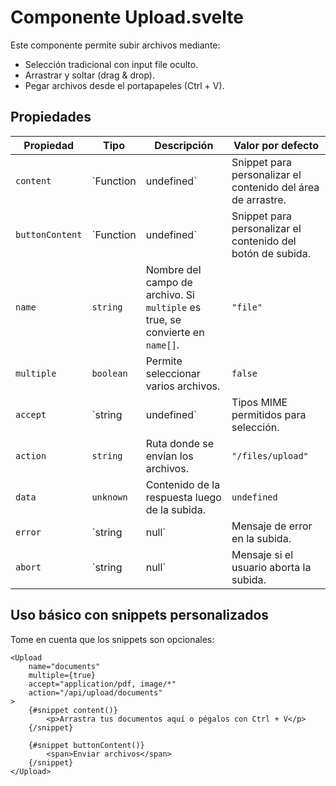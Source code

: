 # Componente Upload.svelte

Este componente permite subir archivos mediante:

- Selección tradicional con input file oculto.
- Arrastrar y soltar (drag & drop).
- Pegar archivos desde el portapapeles (Ctrl + V).

## Propiedades

| Propiedad      | Tipo                 | Descripción                                                       | Valor por defecto    |
|----------------|----------------------|-----------------------------------------------------------------|---------------------|
| `content`      | `Function | undefined` | Snippet para personalizar el contenido del área de arrastre.     | `undefined`          |
| `buttonContent`| `Function | undefined` | Snippet para personalizar el contenido del botón de subida.       | `undefined`          |
| `name`         | `string`             | Nombre del campo de archivo. Si `multiple` es true, se convierte en `name[]`. | `"file"`             |
| `multiple`     | `boolean`            | Permite seleccionar varios archivos.                             | `false`              |
| `accept`       | `string | undefined` | Tipos MIME permitidos para selección.                            | `undefined`          |
| `action`       | `string`             | Ruta donde se envían los archivos.                               | `"/files/upload"`    |
| `data`         | `unknown`            | Contenido de la respuesta luego de la subida.                   | `undefined`          |
| `error`        | `string | null`      | Mensaje de error en la subida.                                  | `null`               |
| `abort`        | `string | null`      | Mensaje si el usuario aborta la subida.                         | `null`               |

## Uso básico con snippets personalizados

Tome en cuenta que los snippets son opcionales:

```svelte
<Upload
    name="documents"
    multiple={true}
    accept="application/pdf, image/*"
    action="/api/upload/documents"
>
    {#snippet content()}
        <p>Arrastra tus documentos aquí o pégalos con Ctrl + V</p>
    {/snippet}

    {#snippet buttonContent()}
        <span>Enviar archivos</span>
    {/snippet}
</Upload>

